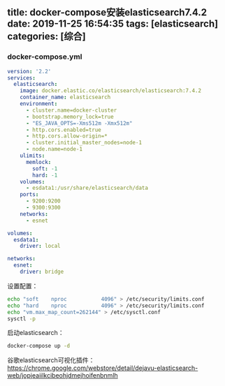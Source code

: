 title: docker-compose安装elasticsearch7.4.2
date: 2019-11-25 16:54:35
tags: [elasticsearch]
categories: [综合]
---
### docker-compose.yml

<!--more-->

```yml
version: '2.2'
services:
  elasticsearch:
    image: docker.elastic.co/elasticsearch/elasticsearch:7.4.2
    container_name: elasticsearch
    environment:
      - cluster.name=docker-cluster
      - bootstrap.memory_lock=true
      - "ES_JAVA_OPTS=-Xms512m -Xmx512m"
      - http.cors.enabled=true
      - http.cors.allow-origin=*
      - cluster.initial_master_nodes=node-1
      - node.name=node-1
    ulimits:
      memlock:
        soft: -1
        hard: -1
    volumes:
      - esdata1:/usr/share/elasticsearch/data
    ports:
      - 9200:9200
      - 9300:9300
    networks:
      - esnet

volumes:
  esdata1:
    driver: local

networks:
  esnet:
    driver: bridge
```

设置配置：

```bash
echo "soft    nproc           4096" > /etc/security/limits.conf
echo "hard    nproc           4096" > /etc/security/limits.conf
echo "vm.max_map_count=262144" > /etc/sysctl.conf
sysctl -p
```

启动elasticsearch：

```bash
docker-compose up -d
```

谷歌elasticsearch可视化插件：https://chrome.google.com/webstore/detail/dejavu-elasticsearch-web/jopjeaiilkcibeohjdmejhoifenbnmlh